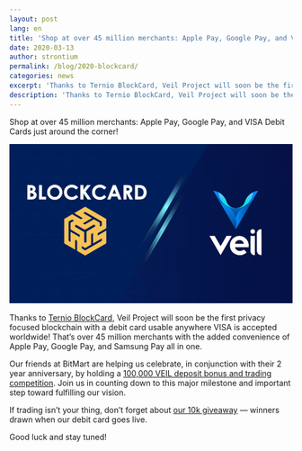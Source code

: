 ```yaml
---
layout: post
lang: en
title: 'Shop at over 45 million merchants: Apple Pay, Google Pay, and VISA Debit Cards just around the corner!'
date: 2020-03-13
author: strontium
permalink: /blog/2020-blockcard/
categories: news
excerpt: 'Thanks to Ternio BlockCard, Veil Project will soon be the first privacy focused blockchain with a debit card usable anywhere VISA is accepted worldwide!'
description: 'Thanks to Ternio BlockCard, Veil Project will soon be the first privacy focused blockchain with a debit card usable anywhere VISA is accepted worldwide!'
---
```


Shop at over 45 million merchants: Apple Pay, Google Pay, and VISA Debit Cards just around the corner!

![](/uploads/blog/2020-03-13-blockcard.png)

Thanks to [Ternio BlockCard]( https://getblockcard.com/), Veil Project will soon be the first privacy focused blockchain with a debit card usable anywhere VISA is accepted worldwide! That’s over 45 million merchants with the added convenience of Apple Pay, Google Pay, and Samsung Pay all in one. 

Our friends at BitMart are helping us celebrate, in conjunction with their 2 year anniversary, by holding a [100,000 VEIL deposit bonus and trading competition](https://bitmart.zendesk.com/hc/en-us/articles/360044826353-Veil-Deposit-Bonus-and-Trading-Competition-100-000-VEIL-in-Prizes-). Join us in counting down to this major milestone and important step toward fulfilling our vision. 

If trading isn’t your thing, don’t forget about [our 10k giveaway](https://twitter.com/ProjectVeil/status/1233074317212012545) — winners drawn when our debit card goes live.

Good luck and stay tuned!